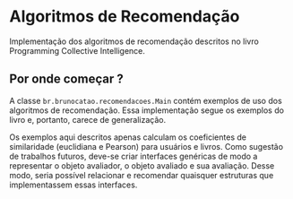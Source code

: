 # Algoritmos de Recomendação

Implementação dos algoritmos de recomendação descritos no livro Programming Collective Intelligence.

## Por onde começar ?

A classe `br.brunocatao.recomendacoes.Main` contém exemplos de uso dos algoritmos de recomendação.
Essa implementação segue os exemplos do livro e, portanto, carece de generalização.

Os exemplos aqui descritos apenas calculam os coeficientes de similaridade (euclidiana e Pearson) para usuários e livros. Como sugestão de trabalhos futuros, deve-se criar interfaces genéricas de modo a representar o objeto avaliador, o objeto avaliado e sua avaliação. Desse modo, seria possível relacionar e recomendar quaisquer estruturas que implementassem essas interfaces.
